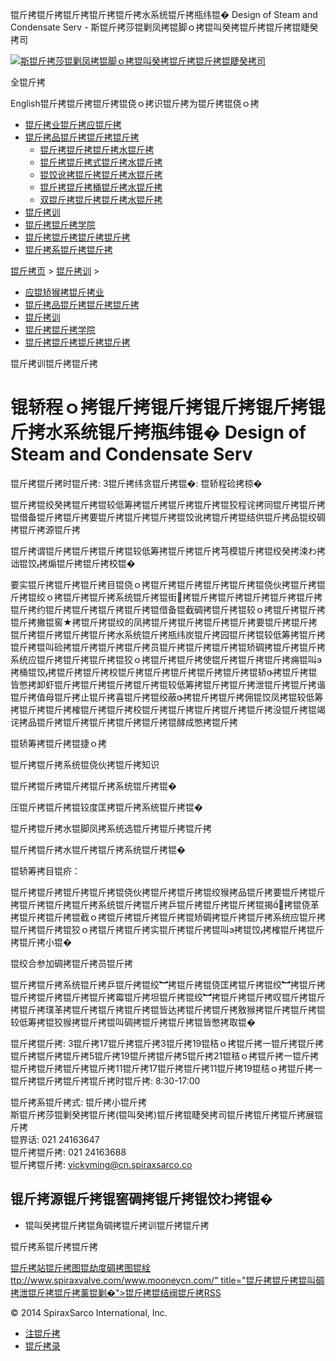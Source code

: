  锟斤拷锟斤拷锟斤拷锟斤拷锟斤拷水系统锟斤拷瓶纬锟� Design of Steam and Condensate Serv - 斯锟斤拷莎锟剿凤拷锟脚ｏ拷锟叫癸拷锟斤拷锟斤拷锟睫癸拷司    

[![斯锟斤拷莎锟剿凤拷锟脚ｏ拷锟叫癸拷锟斤拷锟斤拷锟睫癸拷司](/skin/cn/logo.gif)](/)

全锟斤拷

English锟斤拷锟斤拷锟斤拷锟侥ｏ拷识锟斤拷为锟斤拷锟侥ｏ拷

-   [锟斤拷业锟斤拷应锟斤拷](/cn_applications/index.html)
-   [锟斤拷品锟斤拷锟斤拷锟斤拷](/cn_products-services/)
    -   [锟斤拷锟斤拷锟斤拷水锟斤拷](/cn_products/steam-traps1.html)
    -   [锟斤拷锟斤拷式锟斤拷水锟斤拷](/cn_products/steam-trap-per-mon1.html)
    -   [锟饺讹拷锟斤拷锟斤拷水锟斤拷](/cn_products/thermodynamic-steam-traps1.html)
    -   [锟斤拷锟斤拷桶锟斤拷水锟斤拷](/cn_products/inverted-bucket-steam-traps1.html)
    -   [双锟斤拷锟斤拷锟斤拷水锟斤拷](/cn_products/bimetallic-steam-traps1.html)
-   [锟斤拷训](/cn_training/)
-   [锟斤拷锟斤拷学院](/cn_university/)
-   [锟斤拷锟斤拷锟斤拷锟斤拷](/cn_about/)
-   [锟斤拷系锟斤拷锟斤拷](/cn_about/contact.html)

  

[锟斤拷页](/index.html) > [锟斤拷训](/cn_training/) >

-   [应锟矫猴拷锟斤拷业](/cn_applications/)
-   [锟斤拷品锟斤拷锟斤拷锟斤拷](/cn_products-services/)
-   [锟斤拷训](/cn_training/)
-   [锟斤拷锟斤拷学院](/cn_university/)
-   [锟斤拷锟斤拷锟斤拷锟斤拷](/cn_about/)

锟斤拷训锟斤拷锟斤拷

# 锟轿程ｏ拷锟斤拷锟斤拷锟斤拷锟斤拷锟斤拷水系统锟斤拷瓶纬锟� Design of Steam and Condensate Serv

锟斤拷锟斤拷时锟斤拷: 3锟斤拷纬贪锟斤拷锟�: 锟轿程硷拷椋�

锟斤拷锟绞癸拷锟斤拷锟较低筹拷锟斤拷锟斤拷锟斤拷锟狡程诧拷同锟斤拷锟斤拷锟借备锟斤拷锟斤拷要锟斤拷锟斤拷锟斤拷锟饺讹拷锟斤拷锟结供锟斤拷品锟绞碉拷锟斤拷源锟斤拷

锟斤拷谓锟斤拷锟斤拷锟斤拷锟较低筹拷锟斤拷锟斤拷芎模锟斤拷锟绞癸拷涑わ拷诎锟饺拷煽锟斤拷锟斤拷校锟�

要实锟斤拷锟斤拷锟斤拷目锟侥ｏ拷锟斤拷锟斤拷锟斤拷锟斤拷锟侥伙拷锟斤拷锟斤拷锟绞ｏ拷锟斤拷锟斤拷系统锟斤拷锟街拷锟斤拷锟斤拷锟斤拷锟斤拷锟斤拷锟斤拷约锟斤拷锟斤拷锟斤拷锟斤拷锟借备锟截碉拷锟斤拷锟较ｏ拷锟斤拷锟斤拷锟斤拷撇锟窖★拷锟斤拷锟绞的凤拷锟斤拷锟斤拷锟斤拷锟斤拷要锟斤拷锟斤拷锟斤拷锟斤拷锟斤拷锟斤拷水系统锟斤拷瓶纬炭锟斤拷园锟斤拷锟较低筹拷锟斤拷锟斤拷锟叫硷拷锟斤拷锟斤拷锟斤拷员锟斤拷锟斤拷锟斤拷锟矫碉拷锟斤拷锟斤拷系统应锟斤拷锟斤拷锟斤拷锟狡ｏ拷锟斤拷锟斤拷使锟斤拷锟斤拷锟斤拷痈锟叫э拷桶锟饺拷锟斤拷锟斤拷校锟斤拷锟斤拷锟斤拷锟斤拷锟斤拷锟轿拷锟斤拷锟皆憋拷卸虾锟斤拷锟斤拷锟斤拷锟斤拷锟较低筹拷锟斤拷锟斤拷泄锟斤拷锟斤拷谐锟斤拷值母锟斤拷止锟斤拷喜锟斤拷锟绞蔽拷锟斤拷锟斤拷佣锟饺凤拷锟较低筹拷锟斤拷锟斤拷榷锟斤拷锟斤拷校锟斤拷锟斤拷锟斤拷锟斤拷锟斤拷没锟斤拷锟竭诧拷品锟斤拷锟斤拷锟斤拷锟斤拷锟斤拷锟酵成憋拷锟斤拷

锟轿筹拷锟斤拷锟捷ｏ拷

锟斤拷锟斤拷系统锟侥伙拷锟斤拷知识

锟斤拷锟斤拷锟斤拷锟斤拷系统锟斤拷锟�

压锟斤拷锟斤拷锟铰度匡拷锟斤拷系统锟斤拷锟�

锟斤拷锟斤拷水锟脚凤拷系统选锟斤拷锟斤拷锟斤拷

锟斤拷锟斤拷水锟斤拷锟斤拷系统锟斤拷锟�

锟轿筹拷目锟疥：

锟斤拷锟斤拷锟斤拷锟斤拷锟侥伙拷锟斤拷锟斤拷锟绞猴拷品锟斤拷要锟斤拷锟斤拷锟斤拷锟斤拷锟斤拷系统锟斤拷锟斤拷乒锟斤拷锟斤拷锟斤拷锟揭拷锟侥革拷锟斤拷锟斤拷锟截ｏ拷锟斤拷锟斤拷锟斤拷锟矫碉拷锟斤拷锟斤拷系统应锟斤拷锟斤拷锟斤拷锟狡ｏ拷锟斤拷锟斤拷实锟斤拷锟斤拷锟叫э拷锟饺拷榷锟斤拷锟斤拷锟斤拷小锟�

锟绞合参加碉拷锟斤拷员锟斤拷

锟斤拷锟斤拷系统锟斤拷乒锟斤拷锟绞︼拷锟斤拷锟侥匡拷锟斤拷锟绞︼拷锟斤拷锟斤拷锟斤拷锟斤拷锟斤拷霉锟斤拷坦锟斤拷锟绞︼拷锟斤拷锟斤拷叹锟斤拷锟斤拷锟斤拷璞革拷锟斤拷锟斤拷锟斤拷锟皆达拷锟斤拷锟斤拷敫猴拷锟斤拷锟斤拷锟较低筹拷锟狡猴拷锟斤拷锟叫碉拷锟斤拷锟斤拷锟皆憋拷取锟�

锟斤拷锟斤拷: 3锟斤拷17锟斤拷锟斤拷3锟斤拷19锟秸ｏ拷锟斤拷一锟斤拷锟斤拷锟斤拷锟斤拷锟斤拷5锟斤拷19锟斤拷锟斤拷5锟斤拷21锟秸ｏ拷锟斤拷一锟斤拷锟斤拷锟斤拷锟斤拷锟斤拷11锟斤拷17锟斤拷锟斤拷11锟斤拷19锟秸ｏ拷锟斤拷一锟斤拷锟斤拷锟斤拷锟斤拷时锟斤拷: 8:30-17:00

锟斤拷系锟斤拷式: 锟斤拷小锟斤拷  
斯锟斤拷莎锟剿癸拷锟斤拷(锟叫癸拷)锟斤拷锟睫癸拷司锟斤拷锟斤拷锟斤拷展锟斤拷  
锟界话: 021 24163647  
锟斤拷锟斤拷: 021 24163688  
锟斤拷锟斤拷: [vickyming@cn.spiraxsarco.co](mailto:vickyming@cn.spiraxsarco.com)

## 锟斤拷源锟斤拷锟窖碉拷锟斤拷锟饺わ拷锟�

-   锟叫癸拷锟斤拷锟角碉拷锟斤拷训锟斤拷锟斤拷
    

锟斤拷系锟斤拷锟斤拷

[锟斤拷站锟斤拷图](/sitemap.html "锟斤拷站锟斤拷图")[锟劫度碉拷图](/baidu.xml)[锟絟ttp://www.spiraxvalve.com/www.mooneycn.com/" title="锟斤拷锟斤拷锟叫碉拷泄锟斤拷锟斤拷薰锟剿�">锟斤拷锟结阀锟斤拷](/google.xml)[RSS](/rss.xml)

© 2014 SpiraxSarco International, Inc.

-   [注锟斤拷](/member/index_do.php?fmdo=user&dopost=regnew)
-   [锟斤拷录](/member/login.php)